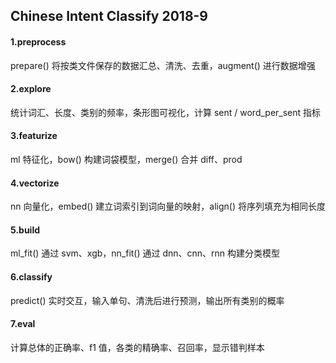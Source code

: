 ## Chinese Intent Classify 2018-9

#### 1.preprocess

prepare() 将按类文件保存的数据汇总、清洗、去重，augment() 进行数据增强

#### 2.explore

统计词汇、长度、类别的频率，条形图可视化，计算 sent / word_per_sent 指标

#### 3.featurize

ml 特征化，bow() 构建词袋模型，merge() 合并 diff、prod

#### 4.vectorize

nn 向量化，embed() 建立词索引到词向量的映射，align() 将序列填充为相同长度

#### 5.build

ml_fit() 通过 svm、xgb，nn_fit() 通过 dnn、cnn、rnn 构建分类模型

#### 6.classify

predict() 实时交互，输入单句、清洗后进行预测，输出所有类别的概率

#### 7.eval

计算总体的正确率、f1 值，各类的精确率、召回率，显示错判样本